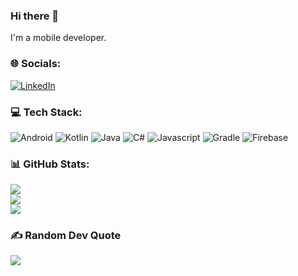 ### Hi there 👋
I'm a mobile developer.


### 🌐 Socials:
[![LinkedIn](https://img.shields.io/badge/LinkedIn-%230077B5.svg?logo=linkedin&logoColor=white)](https://www.linkedin.com/in/antoni-sganzerla/) 

### 💻 Tech Stack:
![Android](https://img.shields.io/badge/android-230095D5.svg?style=for-the-badge&logo=android&logoColor=white) ![Kotlin](https://img.shields.io/badge/kotlin-230095D5.svg?style=for-the-badge&logo=kotlin&logoColor=white) ![Java](https://img.shields.io/badge/java-%23ED8B00.svg?style=for-the-badge&logo=java&logoColor=white) ![C#](https://img.shields.io/badge/c%23-%23239120.svg?style=for-the-badge&logo=c-sharp&logoColor=white) ![Javascript](https://img.shields.io/badge/javascript-F54A2A?style=for-the-badge&logo=javascript&logoColor=white) ![Gradle](https://img.shields.io/badge/Gradle-02303A.svg?style=for-the-badge&logo=Gradle&logoColor=white) ![Firebase](https://img.shields.io/badge/firebase-%23039BE5.svg?style=for-the-badge&logo=firebase)
### 📊 GitHub Stats:
![](https://github-readme-stats.vercel.app/api?username=antonisganzerla&theme=blueberry&hide_border=true&include_all_commits=true&count_private=true)<br/>
![](https://github-readme-streak-stats.herokuapp.com/?user=antonisganzerla&theme=blueberry&hide_border=true)<br/>
![](https://github-readme-stats.vercel.app/api/top-langs/?username=antonisganzerla&theme=blueberry&hide_border=true&include_all_commits=true&count_private=true&layout=compact)

### ✍️ Random Dev Quote
![](https://quotes-github-readme.vercel.app/api?type=horizontal&theme=dark)
